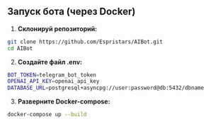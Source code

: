 ## Запуск бота (через Docker)

1. **Склонируй репозиторий:**
```bash
git clone https://github.com/Espristars/AIBot.git
cd AIBot
```
2. **Создайте файл .env:**
```bash
BOT_TOKEN=telegram_bot_token
OPENAI_API_KEY=openai_api_key
DATABASE_URL=postgresql+asyncpg://user:password@db:5432/dbname
```
3. **Разверните Docker-compose:**
```bash
docker-compose up --build
```